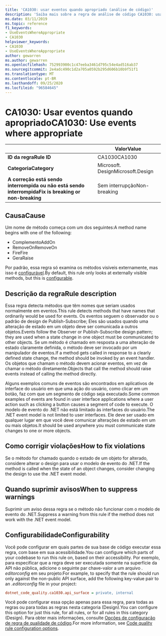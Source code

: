 ```yaml
---
title: 'CA1030: usar eventos quando apropriado (análise de código)'
description: 'Saiba mais sobre a regra de análise de código CA1030: usar eventos quando apropriado'
ms.date: 03/11/2019
ms.topic: reference
f1_keywords:
- UseEventsWhereAppropriate
- CA1030
helpviewer_keywords:
- CA1030
- UseEventsWhereAppropriate
author: gewarren
ms.author: gewarren
ms.openlocfilehash: 752993900c1c47eeba3461d795c54e4ad516ab37
ms.sourcegitcommit: 2e4adc490c1d2a705a0592b295d606b10b9f51f1
ms.translationtype: MT
ms.contentlocale: pt-BR
ms.lasthandoff: 09/25/2020
ms.locfileid: "96584645"
---
```

# <a name="ca1030-use-events-where-appropriate"></a><span data-ttu-id="bb204-103">CA1030: Usar eventos quando apropriado</span><span class="sxs-lookup"><span data-stu-id="bb204-103">CA1030: Use events where appropriate</span></span>

| | <span data-ttu-id="bb204-104">Valor</span><span class="sxs-lookup"><span data-stu-id="bb204-104">Value</span></span> |
|-|-|
| <span data-ttu-id="bb204-105">**ID da regra**</span><span class="sxs-lookup"><span data-stu-id="bb204-105">**Rule ID**</span></span> |<span data-ttu-id="bb204-106">CA1030</span><span class="sxs-lookup"><span data-stu-id="bb204-106">CA1030</span></span>|
| <span data-ttu-id="bb204-107">**Categoria**</span><span class="sxs-lookup"><span data-stu-id="bb204-107">**Category**</span></span> |<span data-ttu-id="bb204-108">Microsoft. Design</span><span class="sxs-lookup"><span data-stu-id="bb204-108">Microsoft.Design</span></span>|
| <span data-ttu-id="bb204-109">**A correção está sendo interrompida ou não está sendo interrompida**</span><span class="sxs-lookup"><span data-stu-id="bb204-109">**Fix is breaking or non-breaking**</span></span> |<span data-ttu-id="bb204-110">Sem interrupção</span><span class="sxs-lookup"><span data-stu-id="bb204-110">Non-breaking</span></span>|

## <a name="cause"></a><span data-ttu-id="bb204-111">Causa</span><span class="sxs-lookup"><span data-stu-id="bb204-111">Cause</span></span>

<span data-ttu-id="bb204-112">Um nome de método começa com um dos seguintes:</span><span class="sxs-lookup"><span data-stu-id="bb204-112">A method name begins with one of the following:</span></span>

- <span data-ttu-id="bb204-113">Complemento</span><span class="sxs-lookup"><span data-stu-id="bb204-113">AddOn</span></span>
- <span data-ttu-id="bb204-114">RemoveOn</span><span class="sxs-lookup"><span data-stu-id="bb204-114">RemoveOn</span></span>
- <span data-ttu-id="bb204-115">Fire</span><span class="sxs-lookup"><span data-stu-id="bb204-115">Fire</span></span>
- <span data-ttu-id="bb204-116">Gera</span><span class="sxs-lookup"><span data-stu-id="bb204-116">Raise</span></span>

<span data-ttu-id="bb204-117">Por padrão, essa regra só examina os métodos visíveis externamente, mas isso é [configurável](#configurability).</span><span class="sxs-lookup"><span data-stu-id="bb204-117">By default, this rule only looks at externally visible methods, but this is [configurable](#configurability).</span></span>

## <a name="rule-description"></a><span data-ttu-id="bb204-118">Descrição da regra</span><span class="sxs-lookup"><span data-stu-id="bb204-118">Rule description</span></span>

<span data-ttu-id="bb204-119">Essa regra detecta métodos que têm nomes que seriam usados normalmente em eventos.</span><span class="sxs-lookup"><span data-stu-id="bb204-119">This rule detects methods that have names that ordinarily would be used for events.</span></span> <span data-ttu-id="bb204-120">Os eventos seguem o observador ou o padrão de design de Publish-Subscribe; Eles são usados quando uma alteração de estado em um objeto deve ser comunicada a outros objetos.</span><span class="sxs-lookup"><span data-stu-id="bb204-120">Events follow the Observer or Publish-Subscribe design pattern; they are used when a state change in one object must be communicated to other objects.</span></span> <span data-ttu-id="bb204-121">Se um método é chamado em resposta a uma alteração de estado claramente definida, o método deve ser invocado por um manipulador de eventos.</span><span class="sxs-lookup"><span data-stu-id="bb204-121">If a method gets called in response to a clearly defined state change, the method should be invoked by an event handler.</span></span> <span data-ttu-id="bb204-122">Os objetos que chamam o método devem acionar eventos, em vez de chamar o método diretamente.</span><span class="sxs-lookup"><span data-stu-id="bb204-122">Objects that call the method should raise events instead of calling the method directly.</span></span>

<span data-ttu-id="bb204-123">Alguns exemplos comuns de eventos são encontrados em aplicativos de interface do usuário em que uma ação do usuário, como clicar em um botão, faz com que um segmento de código seja executado.</span><span class="sxs-lookup"><span data-stu-id="bb204-123">Some common examples of events are found in user interface applications where a user action such as clicking a button causes a segment of code to execute.</span></span> <span data-ttu-id="bb204-124">O modelo de evento do .NET não está limitado às interfaces do usuário.</span><span class="sxs-lookup"><span data-stu-id="bb204-124">The .NET event model is not limited to user interfaces.</span></span> <span data-ttu-id="bb204-125">Ele deve ser usado em qualquer lugar em que você deve comunicar alterações de estado em um ou mais objetos.</span><span class="sxs-lookup"><span data-stu-id="bb204-125">It should be used anywhere you must communicate state changes to one or more objects.</span></span>

## <a name="how-to-fix-violations"></a><span data-ttu-id="bb204-126">Como corrigir violações</span><span class="sxs-lookup"><span data-stu-id="bb204-126">How to fix violations</span></span>

<span data-ttu-id="bb204-127">Se o método for chamado quando o estado de um objeto for alterado, considere alterar o design para usar o modelo de evento do .NET.</span><span class="sxs-lookup"><span data-stu-id="bb204-127">If the method is called when the state of an object changes, consider changing the design to use the .NET event model.</span></span>

## <a name="when-to-suppress-warnings"></a><span data-ttu-id="bb204-128">Quando suprimir avisos</span><span class="sxs-lookup"><span data-stu-id="bb204-128">When to suppress warnings</span></span>

<span data-ttu-id="bb204-129">Suprimir um aviso dessa regra se o método não funcionar com o modelo de evento do .NET.</span><span class="sxs-lookup"><span data-stu-id="bb204-129">Suppress a warning from this rule if the method does not work with the .NET event model.</span></span>

## <a name="configurability"></a><span data-ttu-id="bb204-130">Configurabilidade</span><span class="sxs-lookup"><span data-stu-id="bb204-130">Configurability</span></span>

<span data-ttu-id="bb204-131">Você pode configurar em quais partes de sua base de código executar essa regra, com base em sua acessibilidade.</span><span class="sxs-lookup"><span data-stu-id="bb204-131">You can configure which parts of your codebase to run this rule on, based on their accessibility.</span></span> <span data-ttu-id="bb204-132">Por exemplo, para especificar que a regra deve ser executada somente na superfície da API não pública, adicione o seguinte par chave-valor a um arquivo *. editorconfig* em seu projeto:</span><span class="sxs-lookup"><span data-stu-id="bb204-132">For example, to specify that the rule should run only against the non-public API surface, add the following key-value pair to an *.editorconfig* file in your project:</span></span>

```ini
dotnet_code_quality.ca1030.api_surface = private, internal
```

<span data-ttu-id="bb204-133">Você pode configurar essa opção apenas para essa regra, para todas as regras ou para todas as regras nesta categoria (Design).</span><span class="sxs-lookup"><span data-stu-id="bb204-133">You can configure this option for just this rule, for all rules, or for all rules in this category (Design).</span></span> <span data-ttu-id="bb204-134">Para obter mais informações, consulte [Opções de configuração de regra de qualidade de código](../code-quality-rule-options.md).</span><span class="sxs-lookup"><span data-stu-id="bb204-134">For more information, see [Code quality rule configuration options](../code-quality-rule-options.md).</span></span>
